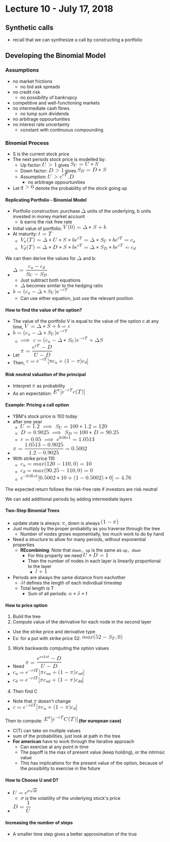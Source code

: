 # Lecture 10 - July 17, 2018

## Synthetic calls
- recall that we can synthesize a call by constructing a portfolio

## Developing the Binomial Model

### Assumptions
- no market frictions
  - no bid ask spreads
- no credit risk
  - no possibility of bankrupcy
- competitive and well-functioning markets
- no intermediate cash flows
  - no lump sum dividends
- no arbitrage oppourtunities
- no interest rate uncertainty
  - constant with continuous compounding

### Binomial Process
- S is the current stock price
- The next periods stock price is modelled by:
  - Up factor: ![latex-72d6b90c-7c37-42b2-af85-9b7ec2e98eb8](data/lecture10/latex-72d6b90c-7c37-42b2-af85-9b7ec2e98eb8.png) gives ![latex-577b8aed-8b27-42ad-bba0-9afe2f152037](data/lecture10/latex-577b8aed-8b27-42ad-bba0-9afe2f152037.png)
  - Down factor: ![latex-ad6f01fc-864c-4f01-bd54-930f45906b55](data/lecture10/latex-ad6f01fc-864c-4f01-bd54-930f45906b55.png) gives ![latex-5d202580-b6db-4eda-a735-899f01262efb](data/lecture10/latex-5d202580-b6db-4eda-a735-899f01262efb.png)
  - Assumption: ![latex-ef73420e-b848-4f34-b4ae-958692b00a0d](data/lecture10/latex-ef73420e-b848-4f34-b4ae-958692b00a0d.png)
    - no arbitrage oppourtunities
- Let ![latex-b639fad7-c0ee-4c6a-81f5-dcb8eb95b1a6](data/lecture10/latex-b639fad7-c0ee-4c6a-81f5-dcb8eb95b1a6.png) denote the probability of the stock going up

#### Replicating Portfolio - Binomial Model
- Portfolio construction: purchase ![latex-9e684068-7ef4-45e6-bdcc-2126ff19d7c0](data/lecture10/latex-9e684068-7ef4-45e6-bdcc-2126ff19d7c0.png) units of the underlying, b units invested in money market account
  - b earns the risk free rate
- Initial value of portfolio: ![latex-a4d9f1b6-14d1-4b3b-a4f4-2a34f0ff887b](data/lecture10/latex-a4d9f1b6-14d1-4b3b-a4f4-2a34f0ff887b.png)
- At maturity: ![latex-c7c235c1-0773-490f-8125-770347f9c684](data/lecture10/latex-c7c235c1-0773-490f-8125-770347f9c684.png)
  - ![latex-3c8ed8ea-d165-4bbb-8f58-e9e5a2daba1d](data/lecture10/latex-3c8ed8ea-d165-4bbb-8f58-e9e5a2daba1d.png)
  - ![latex-ebfa7550-b072-45ba-8fc3-b29a77d6af0c](data/lecture10/latex-ebfa7550-b072-45ba-8fc3-b29a77d6af0c.png)

We can then derive the values for ![latex-89e5ade6-09ef-4357-aba5-9c32af084f11](data/lecture10/latex-89e5ade6-09ef-4357-aba5-9c32af084f11.png) and b:
- ![latex-e08c5698-9fdc-4ca7-acb5-2d8820501811](data/lecture10/latex-e08c5698-9fdc-4ca7-acb5-2d8820501811.png)
  - Just subtract both equations
  - ![latex-8ddfb495-c936-4468-b5ef-badc48de79f9](data/lecture10/latex-8ddfb495-c936-4468-b5ef-badc48de79f9.png) becomes similar to the hedging ratio
- ![latex-93107877-8720-4290-949c-167e7b0852d0](data/lecture10/latex-93107877-8720-4290-949c-167e7b0852d0.png)
  - Can use either equation, just use the relevant position

#### How to find the value of the option?
- The value of the portfolio V is equal to the value of the option c at any time, ![latex-41265425-669f-4b84-974d-3e2ee8cce52a](data/lecture10/latex-41265425-669f-4b84-974d-3e2ee8cce52a.png)
- ![latex-e03c9ebb-e5cb-4b10-8494-c978ae1096fc](data/lecture10/latex-e03c9ebb-e5cb-4b10-8494-c978ae1096fc.png)
  - ![latex-fe6d548e-d494-473f-947c-d523b2135cf5](data/lecture10/latex-fe6d548e-d494-473f-947c-d523b2135cf5.png)
- Let ![latex-106495b3-a155-4559-80be-148a5a7588a9](data/lecture10/latex-106495b3-a155-4559-80be-148a5a7588a9.png)
- Then, ![latex-68726a43-7bc6-42ac-b55b-7ac6828c5abc](data/lecture10/latex-68726a43-7bc6-42ac-b55b-7ac6828c5abc.png)

#### Risk neutral valuation of the principal
- Interpret ![latex-01b31064-fbb2-4e3a-bd8d-c9341248fb35](data/lecture10/latex-01b31064-fbb2-4e3a-bd8d-c9341248fb35.png) as probability
- As an expectation: ![latex-399fb3b1-2815-4f98-bd2e-049b6fbd7dd6](data/lecture10/latex-399fb3b1-2815-4f98-bd2e-049b6fbd7dd6.png)

#### Example: Pricing a call option
- YBM's stock price is 100 today
- after one year
  - ![latex-04846467-4193-4541-b791-865df2f2c963](data/lecture10/latex-04846467-4193-4541-b791-865df2f2c963.png)
  - ![latex-bf3fd4ed-83d5-49a5-98b1-83806a3c87b7](data/lecture10/latex-bf3fd4ed-83d5-49a5-98b1-83806a3c87b7.png)
  - ![latex-d210651d-0b38-485a-bae7-3c63d9242450](data/lecture10/latex-d210651d-0b38-485a-bae7-3c63d9242450.png)
- ![latex-10f08190-1c6b-4d12-a56e-27accd756fd2](data/lecture10/latex-10f08190-1c6b-4d12-a56e-27accd756fd2.png)
- With strike price 110
  - ![latex-26f7b355-075d-4263-9d08-29e0c3f644b7](data/lecture10/latex-26f7b355-075d-4263-9d08-29e0c3f644b7.png)
  - ![latex-83139149-b08f-4433-aaa6-3ba4afade4dc](data/lecture10/latex-83139149-b08f-4433-aaa6-3ba4afade4dc.png)
  - ![latex-1730fa5f-48dd-41c1-8b9e-305ea8a6a2b5](data/lecture10/latex-1730fa5f-48dd-41c1-8b9e-305ea8a6a2b5.png)

The expected return follows the risk-free rate if investors are risk neutral

We can add additional periods by adding intermediate layers

#### Two-Step Binomial Trees
- update state is always: ![latex-1e02b705-b455-49da-aef3-e087a21064e2](data/lecture10/latex-1e02b705-b455-49da-aef3-e087a21064e2.png), down is always ![latex-ced92868-e84d-4395-b2ba-3c59e2a452cf](data/lecture10/latex-ced92868-e84d-4395-b2ba-3c59e2a452cf.png)
- Just multiply by the proper probabilty as you traverse through the tree
  - Number of nodes grows exponentially, too much work to do by hand
- Need a structure to allow for many periods, without exponential properties
  - **REcombining**: Note that `down, up` is the same as `up, down`
    - For this property we need ![latex-785747a3-a64e-4ac3-b7f5-9c5cc57fb70e](data/lecture10/latex-785747a3-a64e-4ac3-b7f5-9c5cc57fb70e.png)
    - Then the number of nodes in each layer is linearlly proportional to the layer
      - ![latex-f6c98151-2204-421f-a122-b87e6b9ab89d](data/lecture10/latex-f6c98151-2204-421f-a122-b87e6b9ab89d.png)
- Periods are always the same distance from eachother
  - ![latex-57b882cd-9e41-43be-b6ce-7937b4d568e4](data/lecture10/latex-57b882cd-9e41-43be-b6ce-7937b4d568e4.png) defines the length of each individual timestep
  - Total length is T
    - Sum of all periods: ![latex-6aac38f5-598b-45fb-a36c-8b080f3d129e](data/lecture10/latex-6aac38f5-598b-45fb-a36c-8b080f3d129e.png)

#### How to price option
1. Build the tree
2. Compute value of the derivative for each node in the second layer
  - Use the strike price and derivative type
  - Ex: for a put with strike price 52: ![latex-1ad0a89c-7295-4b35-901d-ccc1062786e0](data/lecture10/latex-1ad0a89c-7295-4b35-901d-ccc1062786e0.png)
3. Work backwards computing the option values
  - Need ![latex-03df8bd0-0d01-4dd4-93fe-71513c5b37b5](data/lecture10/latex-03df8bd0-0d01-4dd4-93fe-71513c5b37b5.png)
  - ![latex-1c54eaa3-ab8e-410b-8dcf-da96aec223e8](data/lecture10/latex-1c54eaa3-ab8e-410b-8dcf-da96aec223e8.png)
  - ![latex-5e9f9126-fe3f-4de0-ae63-c9322350b419](data/lecture10/latex-5e9f9126-fe3f-4de0-ae63-c9322350b419.png)
4. Then find C
  - Note that ![latex-aca615a3-dec2-48cf-b2e9-ee54cb63d604](data/lecture10/latex-aca615a3-dec2-48cf-b2e9-ee54cb63d604.png) doesn't change
  - ![latex-7f56d9df-5a2d-4a08-87ea-306f821a99db](data/lecture10/latex-7f56d9df-5a2d-4a08-87ea-306f821a99db.png)

Then to compute: ![latex-454f0c31-9be8-43a0-8994-730671f40f8d](data/lecture10/latex-454f0c31-9be8-43a0-8994-730671f40f8d.png) **(for european case)**
- C(T) can take on multiple values
- sum of the probabilities, just look at path in the tree
- **For american** have to work through the iterative approach
  - Can exercise at any point in time
  - The payoff is the max of present value (keep holding), or the intrinsic value
  - This has implications for the present value of the option, because of the possibility to exercise in the future

#### How to Choose U and D?
- ![latex-5e9d741e-e8fa-460d-9cea-27febd9e1925](data/lecture10/latex-5e9d741e-e8fa-460d-9cea-27febd9e1925.png)
  - ![latex-d212a9f0-23c2-4a0d-9496-70b4d8cb3917](data/lecture10/latex-d212a9f0-23c2-4a0d-9496-70b4d8cb3917.png) is the volatility of the underlying stock's price
- ![latex-fa793e92-b8cb-4ea9-b10e-bf806633eb31](data/lecture10/latex-fa793e92-b8cb-4ea9-b10e-bf806633eb31.png)

#### Increasing the number of steps
- A smaller time step gives a better approximation of the true
